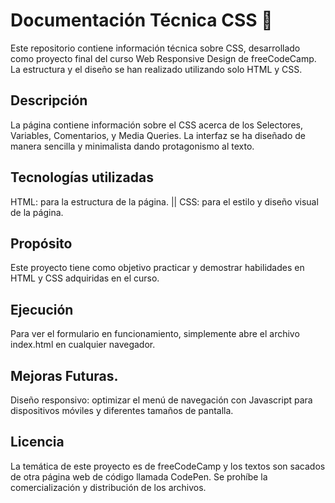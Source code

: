 # Documentación Técnica CSS 🧩
Este repositorio contiene información técnica sobre CSS, desarrollado como proyecto final del curso Web Responsive Design de freeCodeCamp. La estructura y el diseño se han realizado utilizando solo HTML y CSS.

## Descripción
La página contiene información sobre el CSS acerca de los Selectores, Variables, Comentarios, y Media Queries. La interfaz se ha diseñado de manera sencilla y minimalista dando protagonismo al texto.

## Tecnologías utilizadas
HTML: para la estructura de la página. || CSS: para el estilo y diseño visual de la página.

## Propósito
Este proyecto tiene como objetivo practicar y demostrar habilidades en HTML y CSS adquiridas en el curso.

## Ejecución
Para ver el formulario en funcionamiento, simplemente abre el archivo index.html en cualquier navegador.

## Mejoras Futuras.
Diseño responsivo: optimizar el menú de navegación con Javascript para dispositivos móviles y diferentes tamaños de pantalla.

## Licencia
La temática de este proyecto es de freeCodeCamp y los textos son sacados de otra página web de código llamada CodePen. Se prohíbe la comercialización y distribución de los archivos.

